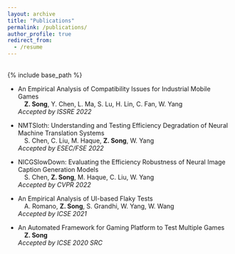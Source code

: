 ```yaml
---
layout: archive
title: "Publications"
permalink: /publications/
author_profile: true
redirect_from:
  - /resume
---
```


<br>
{% include base_path %}

* An Empirical Analysis of Compatibility Issues for Industrial Mobile Games <br>
&ensp;&ensp;__Z. Song__, Y. Chen, L. Ma, S. Lu, H. Lin, C. Fan, W. Yang <br>
  _Accepted by ISSRE 2022_

* NMTSloth: Understanding and Testing Efficiency Degradation of Neural Machine Translation Systems <br>
&ensp;&ensp;S. Chen, C. Liu, M. Haque, __Z. Song__, W. Yang <br>
  _Accepted by ESEC/FSE 2022_

* NICGSlowDown: Evaluating the Efficiency Robustness of Neural Image Caption Generation Models <br> 
&ensp;&ensp;S. Chen, __Z. Song__, M. Haque, C. Liu, W. Yang <br>
  _Accepted by CVPR 2022_

* An Empirical Analysis of UI-based Flaky Tests <br>
&ensp;&ensp;A. Romano, __Z. Song__, S. Grandhi, W. Yang, W. Wang <br>
  _Accepted by ICSE 2021_

* An Automated Framework for Gaming Platform to Test Multiple Games <br>
&ensp;&ensp;__Z. Song__ <br>
  _Accepted by ICSE 2020 SRC_
